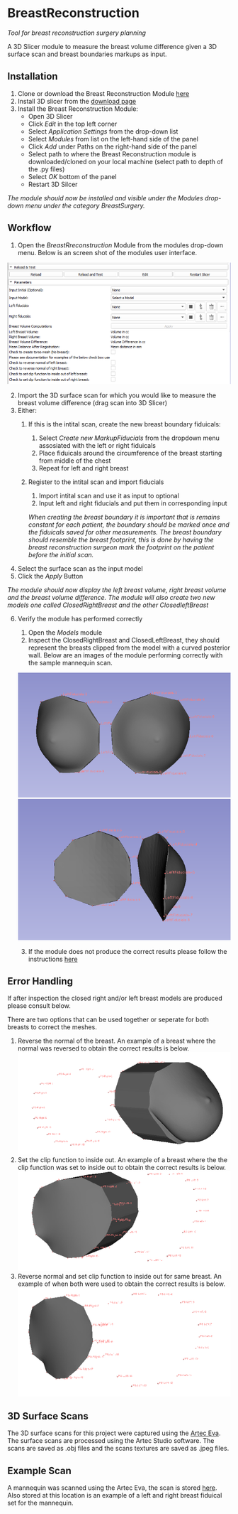 # BreastReconstruction
*Tool for breast reconstruction surgery planning*

A 3D Slicer module to measure the breast volume difference given a 3D surface scan and breast boundaries markups as input.

## Installation
1. Clone or download the Breast Reconstruction Module [here](https://github.com/PerkLab/BreastReconstruction)
2. Install 3D slicer from the [download page](https://download.slicer.org/)
3. Install the Breast Reconstruction Module: 
    - Open 3D Slicer
    - Click *Edit* in the top left corner 
    - Select *Application Settings* from the drop-down list
    - Select *Modules* from list on the left-hand side of the panel
    - Click *Add* under Paths on the right-hand side of the panel
    - Select path to where the Breast Reconstruction module is downloaded/cloned on your local machine (select path to depth of the .py files)
    - Select *OK* bottom of the panel
    - Restart 3D Silcer 
    
*The module should now be installed and visible under the Modules drop-down menu under the category BreastSurgery.* 
  
## Workflow
1. Open the *BreastRreconstruction* Module from the modules drop-down menu. Below is an screen shot of the modules user interface.

![](https://github.com/PerkLab/BreastReconstruction/blob/master/data/ExampleScreenshots/userInterface.PNG "User Interface")

2. Import the 3D surface scan for which you would like to measure the breast volume difference (drag scan into 3D Slicer) 
3. Either:
    1. If this is the intital scan, create the new breast boundary fiduicals:
        1. Select *Create new MarkupFiducials* from the dropdown menu assosiated with the left or right fiduicals 
        2. Place fiduicals around the circumference of the breast starting from middle of the chest
        3. Repeat for left and right breast
    2. Register to the intital scan and import fiducials 
        1. Import intital scan and use it as input to optional 
        2. Input left and right fiducials and put them in corresponding input
        
        *When creating the breast boundary it is important that is remains constant for each patient, the boundary should be marked once and the fiduicals saved for other measurements. The breast boundary should resemble the breast footprint, this is done by having the breast reconstruction surgeon mark the footprint on the patient before the initial scan.*
4. Select the surface scan as the input model
5. Click the *Apply* Button

*The module should now display the left breast volume, right breast volume and the breast volume difference. The module will also create two new models one called ClosedRightBreast and the other ClosedleftBreast*

6. Verify the module has performed correctly
    1. Open the *Models* module
    2. Inspect the ClosedRightBreast and ClosedLeftBreast, they should represent the breasts clipped from the model with a curved posterior wall. Below are an images of the module performing correctly with the sample mannequin scan. 
    
    ![](https://github.com/PerkLab/BreastReconstruction/blob/master/data/ExampleScreenshots/manequinBreastsFront.PNG "Front View")![](https://github.com/PerkLab/BreastReconstruction/blob/master/data/ExampleScreenshots/manequinBreastsSide.PNG "Side View")
    
    3. If the module does not produce the correct results please follow the instructions [here](#error)

## Error Handling <a name="error"></a>
If after inspection the closed right and/or left breast models are produced please consult below.

There are two options that can be used together or seperate for both breasts to correct the meshes.
1. Reverse the normal of the breast. An example of a breast where the normal was reversed to obtain the correct results is below.  
![](https://github.com/PerkLab/BreastReconstruction/blob/master/data/ExampleScreenshots/reverseNormal.PNG "Reverse Normal Example")
2. Set the clip function to inside out. An example of a breast where the the clip function was set to inside out to obtain the correct results is below.  
![](https://github.com/PerkLab/BreastReconstruction/blob/master/data/ExampleScreenshots/insideOutClip.PNG "Inside Out Clip Function Example")
3. Reverse normal and set clip function to inside out for same breast. An example of when both were used to obtain the correct results is below.  
![](https://github.com/PerkLab/BreastReconstruction/blob/master/data/ExampleScreenshots/bothErrors.PNG " Reverse normal and Inside Out Clip Function Example")

## 3D Surface Scans 
The 3D surface scans for this project were captured using the [Artec Eva](https://www.artec3d.com/). The surface scans are processed using the Artec Studio software. The scans are saved as .obj files and the scans textures are saved as .jpeg files. 

## Example Scan
A mannequin was scanned using the Artec Eva, the scan is stored [here](https://github.com/PerkLab/BreastReconstruction/tree/master/data/Example3Dscans). Also stored at this location is an example of a left and right breast fiduical set for the mannequin.



